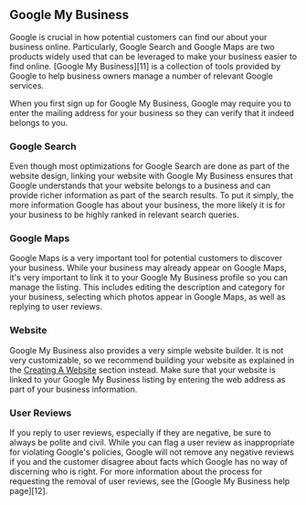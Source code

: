 ## Google My Business <a name="google-my-business"></a>

Google is crucial in how potential customers can find our about your business online. Particularly,
Google Search and Google Maps are two products widely used that can be leveraged to make your
business easier to find online. [Google My Business][11] is a collection of tools provided by Google
to help business owners manage a number of relevant Google services.

When you first sign up for Google My Business, Google may require you to enter the mailing address
for your business so they can verify that it indeed belongs to you.


### Google Search

Even though most optimizations for Google Search are done as part of the website design, linking
your website with Google My Business ensures that Google understands that your website belongs to a
business and can provide richer information as part of the search results. To put it simply, the
more information Google has about your business, the more likely it is for your business to be
highly ranked in relevant search queries.


### Google Maps

Google Maps is a very important tool for potential customers to discover your business. While your
business may already appear on Google Maps, it's very important to link it to your Google My
Business profile so you can manage the listing. This includes editing the description and category
for your business, selecting which photos appear in Google Maps, as well as replying to user
reviews.


### Website

Google My Business also provides a very simple website builder. It is not very customizable, so we
recommend building your website as explained in the [Creating A Website](#creating-a-website)
section instead. Make sure that your website is linked to your Google My Business listing by
entering the web address as part of your business information.


### User Reviews

If you reply to user reviews, especially if they are negative, be sure to always be polite and
civil. While you can flag a user review as inappropriate for violating Google's policies, Google
will not remove any negative reviews if you and the customer disagree about facts which Google has
no way of discerning who is right. For more information about the process for requesting the removal
of user reviews, see the [Google My Business help page][12].

